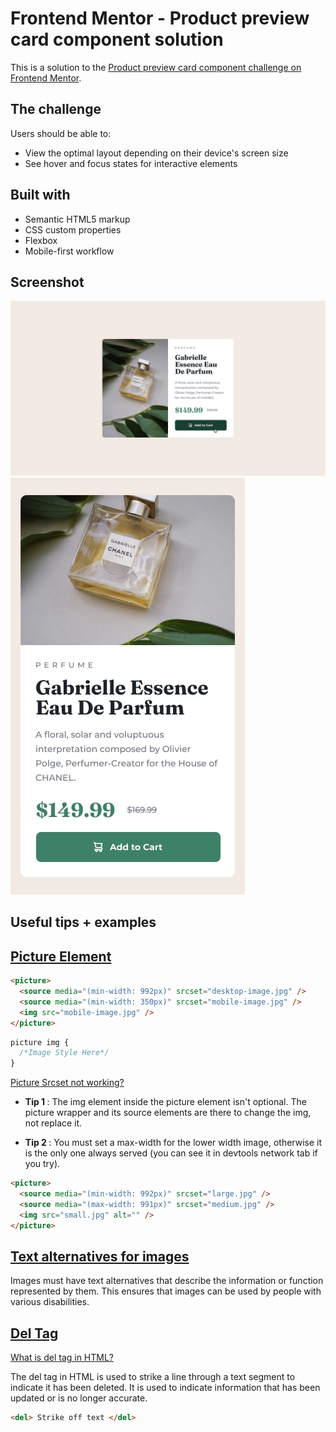 # Frontend Mentor - Product preview card component solution

This is a solution to the [Product preview card component challenge on Frontend Mentor](https://www.frontendmentor.io/challenges/product-preview-card-component-GO7UmttRfa).

## The challenge

Users should be able to:

- View the optimal layout depending on their device's screen size
- See hover and focus states for interactive elements

## Built with

- Semantic HTML5 markup
- CSS custom properties
- Flexbox
- Mobile-first workflow

## Screenshot

![](design/active-states.jpg)
![](design/mobile-design.jpg)

## Useful tips + examples

## [Picture Element](https://www.w3schools.com/html/html_images_picture.asp)

```html
<picture>
  <source media="(min-width: 992px)" srcset="desktop-image.jpg" />
  <source media="(min-width: 350px)" srcset="mobile-image.jpg" />
  <img src="mobile-image.jpg" />
</picture>
```

```css
picture img {
  /*Image Style Here*/
}
```

[Picture Srcset not working?](https://stackoverflow.com/questions/39236087/html5-picture-element-does-not-seem-to-be-supported-by-chrome-52-srcset-not-wor/71893074#71893074)

- <strong>Tip 1 </strong>: The img element inside the picture element isn't optional. The picture wrapper and its source elements are there to change the img, not replace it.

- <strong>Tip 2 </strong>: You must set a max-width for the lower width image, otherwise it is the only one always served (you can see it in devtools network tab if you try).

```html
<picture>
  <source media="(min-width: 992px)" srcset="large.jpg" />
  <source media="(max-width: 991px)" srcset="medium.jpg" />
  <img src="small.jpg" alt="" />
</picture>
```

## [Text alternatives for images](https://www.w3.org/WAI/tutorials/images/)

Images must have text alternatives that describe the information or function represented by them. This ensures that images can be used by people with various disabilities.

## [Del Tag](https://www.w3schools.com/tags/tag_del.asp)

[What is del tag in HTML?](https://www.educative.io/answers/what-is-del-tag-in-html)

The del tag in HTML is used to strike a line through a text segment to indicate it has been deleted. It is used to indicate information that has been updated or is no longer accurate.

```html
<del> Strike off text </del>
```
